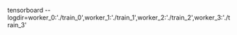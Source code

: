 tensorboard --logdir=worker_0:'./train_0',worker_1:'./train_1',worker_2:'./train_2',worker_3:'./train_3'